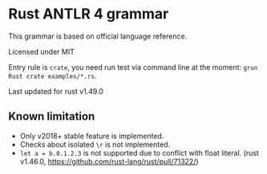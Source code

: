 # Rust ANTLR 4 grammar

This grammar is based on official language reference.

Licensed under MIT

Entry rule is `crate`, you need run test via command line at the moment: `grun Rust crate examples/*.rs`.

Last updated for rust v1.49.0

## Known limitation
- Only v2018+ stable feature is implemented.
- Checks about isolated `\r` is not implemented. 
- `let a = b.0.1.2.3` is not supported due to conflict with float literal. (rust v1.46.0, https://github.com/rust-lang/rust/pull/71322/)